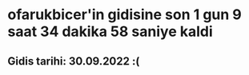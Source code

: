 # ofarukbicer'in gidisine son 1 gun 9 saat 34 dakika 58 saniye kaldi

## Gidis tarihi: 30.09.2022 :(